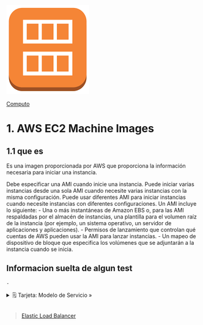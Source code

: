 ![Amazon AMI](../../00_assets/Computo/ec2Image-logo.png)

[Computo](../../Computo/)

# 1. AWS EC2 Machine Images 

## 1.1 que es

Es una imagen proporcionada por AWS que proporciona la información necesaria para iniciar una instancia. 

Debe especificar una AMI cuando inicie una instancia. Puede iniciar varias instancias desde una sola AMI cuando necesite varias instancias con la misma configuración. 
Puede usar diferentes AMI para iniciar instancias cuando necesite instancias con diferentes configuraciones.
Un AMI incluye lo siguiente:
    - Una o más instantáneas de Amazon EBS o, para las AMI respaldadas por el almacén de instancias, una plantilla para el volumen raíz de la instancia (por ejemplo, un sistema operativo, un servidor de aplicaciones y aplicaciones).
    - Permisos de lanzamiento que controlan qué cuentas de AWS pueden usar la AMI para lanzar instancias.
    - Un mapeo de dispositivo de bloque que especifica los volúmenes que se adjuntarán a la instancia cuando se inicia.

## Informacion suelta de algun test

    -

<details>
<summary>🗒 Tarjeta: Modelo de Servicio »</summary>

| Informacion   |
| ---- |
| Sin esto no hay EC2 |

</details>


<br/>

> [Elastic Load Balancer](./elb.md)

<br/>